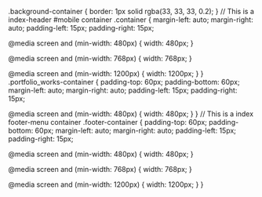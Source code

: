 .background-container {
  border: 1px solid rgba(33, 33, 33, 0.2);
}
// This is a index-header #mobile container
.container {
  margin-left: auto;
  margin-right: auto;
  padding-left: 15px;
  padding-right: 15px;

  @media screen and (min-width: 480px) {
    width: 480px;
  }

  @media screen and (min-width: 768px) {
    width: 768px;
  }

  @media screen and (min-width: 1200px) {
    width: 1200px;
  }
}
.portfolio_works-container {
  padding-top: 60px;
  padding-bottom: 60px;
  margin-left: auto;
  margin-right: auto;
  padding-left: 15px;
  padding-right: 15px;

  @media screen and (min-width: 480px) {
    width: 480px;
  }
}
// This is a index footer-menu container
.footer-container {
  padding-top: 60px;
  padding-bottom: 60px;
  margin-left: auto;
  margin-right: auto;
  padding-left: 15px;
  padding-right: 15px;

  @media screen and (min-width: 480px) {
    width: 480px;
  }

  @media screen and (min-width: 768px) {
    width: 768px;
  }

  @media screen and (min-width: 1200px) {
    width: 1200px;
  }
}
